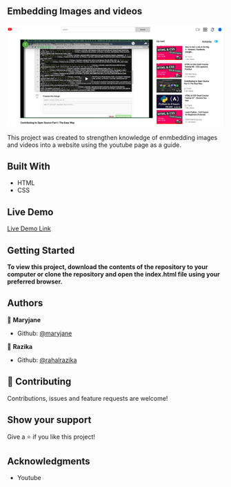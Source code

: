 ## Embedding Images and videos

![screenshot](images/screenshot.png)

This project was created to strengthen knowledge of enmbedding images and videos into a website using the youtube page as a guide.

## Built With

- HTML
- CSS

## Live Demo

[Live Demo Link](https://clever-chandrasekhar-236f07.netlify.app)

## Getting Started

**To view this project, download the contents of the repository to your computer or clone the repository and open the index.html file using your preferred browser.**

## Authors

👤 **Maryjane**

- Github: [@maryjane](https://github.com/maryjanee)

👤 **Razika**

- Github: [@rahalrazika](https://github.com/rahalrazika)

## 🤝 Contributing

Contributions, issues and feature requests are welcome!

## Show your support

Give a ⭐️ if you like this project!

## Acknowledgments

- Youtube
